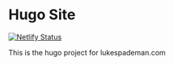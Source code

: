 # Hugo Site


[![Netlify Status](https://api.netlify.com/api/v1/badges/d4729f42-93e6-43f4-bd39-dfefb9874ed8/deploy-status)](https://app.netlify.com/sites/nostalgic-brahmagupta-43a575/deploys)

This is the hugo project for lukespademan.com

